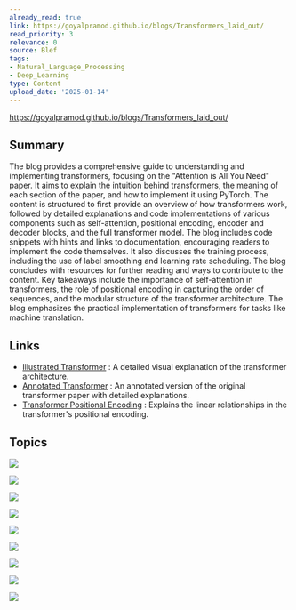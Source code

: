 ```yaml
---
already_read: true
link: https://goyalpramod.github.io/blogs/Transformers_laid_out/
read_priority: 3
relevance: 0
source: Blef
tags:
- Natural_Language_Processing
- Deep_Learning
type: Content
upload_date: '2025-01-14'
---
```


https://goyalpramod.github.io/blogs/Transformers_laid_out/
## Summary

The blog provides a comprehensive guide to understanding and implementing transformers, focusing on the "Attention is All You Need" paper. It aims to explain the intuition behind transformers, the meaning of each section of the paper, and how to implement it using PyTorch. The content is structured to first provide an overview of how transformers work, followed by detailed explanations and code implementations of various components such as self-attention, positional encoding, encoder and decoder blocks, and the full transformer model. The blog includes code snippets with hints and links to documentation, encouraging readers to implement the code themselves. It also discusses the training process, including the use of label smoothing and learning rate scheduling. The blog concludes with resources for further reading and ways to contribute to the content. Key takeaways include the importance of self-attention in transformers, the role of positional encoding in capturing the order of sequences, and the modular structure of the transformer architecture. The blog emphasizes the practical implementation of transformers for tasks like machine translation.
## Links

- [Illustrated Transformer](https://jalammar.github.io/illustrated-transformer/) : A detailed visual explanation of the transformer architecture.
- [Annotated Transformer](https://nlp.seas.harvard.edu/annotated-transformer/) : An annotated version of the original transformer paper with detailed explanations.
- [Transformer Positional Encoding](https://blog.timodenk.com/linear-relationships-in-the-transformers-positional-encoding/) : Explains the linear relationships in the transformer's positional encoding.

## Topics

![](topics/Concept/Self%20Attention)

![](topics/Concept/Residual%20Connections)

![](topics/Concept/Layer%20Normalization)

![](topics/Concept/Feed%20Forward%20Network)

![](topics/Concept/Masked%20Attention)

![](topics/Concept/Label%20Smoothing)

![](topics/Model/Transformer)

![](topics/Concept/Positional%20Encoding)

![](topics/Concept/Multi%20Head%20Attention)